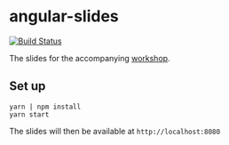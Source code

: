 # angular-slides

[![Build Status](https://travis-ci.org/objectpartners/angular2-slides.svg?branch=master)](https://travis-ci.org/objectpartners/angular2-slides)

The slides for the accompanying [workshop][workshop].

## Set up

```
yarn | npm install
yarn start
```

The slides will then be available at `http://localhost:8080`

[workshop]: https://github.com/objectpartners/angular2-timesheet
